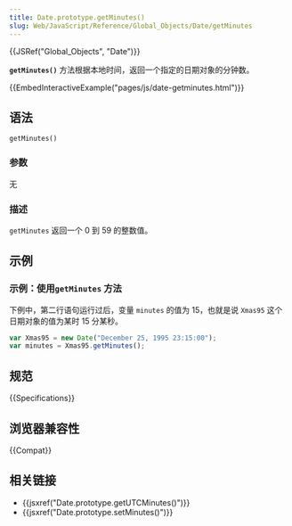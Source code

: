 ```yaml
---
title: Date.prototype.getMinutes()
slug: Web/JavaScript/Reference/Global_Objects/Date/getMinutes
---
```


{{JSRef("Global_Objects", "Date")}}

**`getMinutes()`** 方法根据本地时间，返回一个指定的日期对象的分钟数。

{{EmbedInteractiveExample("pages/js/date-getminutes.html")}}

## 语法

```js-nolint
getMinutes()
```

### 参数

无

### 描述

`getMinutes` 返回一个 0 到 59 的整数值。

## 示例

### 示例：使用`getMinutes` 方法

下例中，第二行语句运行过后，变量 `minutes` 的值为 15，也就是说 `Xmas95` 这个日期对象的值为某时 15 分某秒。

```js
var Xmas95 = new Date("December 25, 1995 23:15:00");
var minutes = Xmas95.getMinutes();
```

## 规范

{{Specifications}}

## 浏览器兼容性

{{Compat}}

## 相关链接

- {{jsxref("Date.prototype.getUTCMinutes()")}}
- {{jsxref("Date.prototype.setMinutes()")}}

